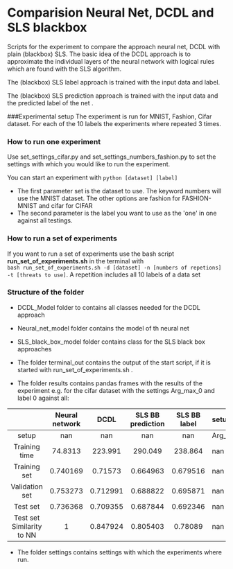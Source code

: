 # Comparision Neural Net, DCDL and SLS blackbox

Scripts for the experiment to compare the approach neural net, DCDL with plain (blackbox) SLS.
The basic idea of the DCDL approach is to approximate the individual layers of the neural network with
logical rules which are found with the SLS algorithm. 

The (blackbox) SLS label approach is trained with the input data and label.

The (blackbox) SLS prediction approach is trained with the input data and the predicted label of the net .

###Experimental setup
The experiment is run for MNIST, Fashion, Cifar dataset.
For each of the 10 labels the experiments where repeated 3 times. 

### How to run one experiment 

Use set_settings_cifar.py and set_settings_numbers_fashion.py to 
set the settings with which you would like to run the experiment. 

You can start an experiment with `python [dataset] [label]`
- The first parameter set is the dataset to use. The keyword numbers will use the MNIST dataset.
  The other options are fashion for FASHION-MNIST and cifar for CIFAR
- The second parameter is the label you want to use as the 'one' in one against all testings. 

### How to run a set of experiments
If you want to run a set of experiments use the bash script **run_set_of_experiments.sh**
in the terminal with  
`bash run_set_of_experiments.sh -d [dataset] -n [numbers of repetions] -t [threats to use]`.
A repetition includes all 10 labels of a data set 

### Structure of the folder 

- DCDL_Model folder to contains all classes needed for the DCDL approach 
- Neural_net_model folder contains the model of th neural net
- SLS_black_box_model folder contains class for the SLS black box approaches 


-  The folder terminal_out contains the output of the start script, 
   if it is started with run_set_of_experiments.sh .
   
- The folder results contains pandas frames with the results of the experiment 
e.g. for the cifar dataset with the settings Arg_max_0 and label 0 against all:
  
|                           |   Neural network |       DCDL |   SLS BB prediction |   SLS BB label | setup             |
|:-------------------------:|:----------------:|:----------:|:-------------------:|:--------------:|:------------------|
| setup                     |       nan        | nan        |          nan        |     nan        | Arg_min_0_cifar_0 |
| Training time             |        74.8313   | 223.991    |          290.049    |     238.864    | nan               |
| Training set              |         0.740169 |   0.71573  |            0.664963 |       0.679516 | nan               |
| Validation set            |         0.753273 |   0.712991 |            0.688822 |       0.695871 | nan               |
| Test set                  |         0.736368 |   0.709355 |            0.687844 |       0.692346 | nan               |
| Test set Similarity to NN |         1        |   0.847924 |            0.805403 |       0.78089  | nan               |

- The folder settings contains settings with which the experiments where run.


